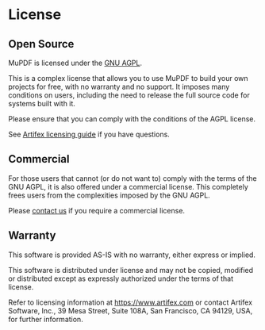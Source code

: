 # License

## Open Source

MuPDF is licensed under the [GNU AGPL](https://www.gnu.org/licenses/agpl-3.0.html).

This is a complex license that allows you to use MuPDF to build your own
projects for free, with no warranty and no support. It imposes many conditions
on users, including the need to release the full source code for systems built
with it.

Please ensure that you can comply with the conditions of the AGPL license.

See [Artifex licensing guide](https://artifex.com/licensing) if you have questions.

## Commercial

For those users that cannot (or do not want to) comply with the terms of the
GNU AGPL, it is also offered under a commercial license. This completely frees
users from the complexities imposed by the GNU AGPL.

Please [contact us](https://artifex.com/contact/mupdf) if you require a
commercial license.

## Warranty

This software is provided AS-IS with no warranty, either express or implied.

This software is distributed under license and may not be copied, modified or
distributed except as expressly authorized under the terms of that license.

Refer to licensing information at https://www.artifex.com or contact Artifex
Software, Inc., 39 Mesa Street, Suite 108A, San Francisco, CA 94129, USA, for
further information.
